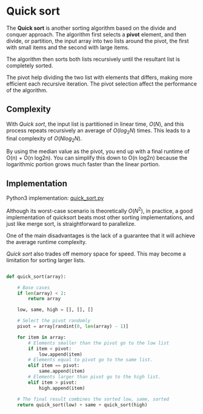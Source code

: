 # Quick sort

The **Quick sort** is another sorting algorithm based on the divide and conquer approach. The algorithm first selects a **pivot** element, and then divide, or partition, the input array into two lists around the pivot, the first with small items and the second with large items.

The algorithm then sorts both lists recursively until the resultant list is completely sorted.

The pivot help dividing the two list with elements that differs, making more efficient each recursive iteration. The pivot selection affect the performance of the algorithm.

## Complexity

With _Quick sort_, the input list is partitioned in linear time, $O(N)$, and this process repeats recursively an average of $O(log_2 N)$ times. This leads to a final complexity of $O(N log_2N)$.

By using the median value as the pivot, you end up with a final runtime of O(n) + O(n log2n). You can simplify this down to O(n log2n) because the logarithmic portion grows much faster than the linear portion.

## Implementation

Python3 implementation: [quick_sort.py](../solutions/quick_sort.py)

Although its worst-case scenario is theoretically $O(N^2)$, in practice, a good implementation of quicksort beats most other sorting implementations, and just like merge sort, is straightforward to parallelize.

One of the main disadvantages is the lack of a guarantee that it will achieve the average runtime complexity.

_Quick sort_ also trades off memory space for speed. This may become a limitation for sorting larger lists.

```python

def quick_sort(array):

    # Base cases
    if len(array) < 2:
        return array

    low, same, high = [], [], []

    # Select the pivot randomly
    pivot = array[randint(0, len(array) - 1)]

    for item in array:
        # Elements smaller than the pivot go to the low list
        if item < pivot:
            low.append(item)
        # Elements equal to pivot go to the same list.
        elif item == pivot:
            same.append(item)
        # Elements larger than pivot go to the high list.
        elif item > pivot:
            high.append(item)

    # The final result combines the sorted low, same, sorted
    return quick_sort(low) + same + quick_sort(high)

```
